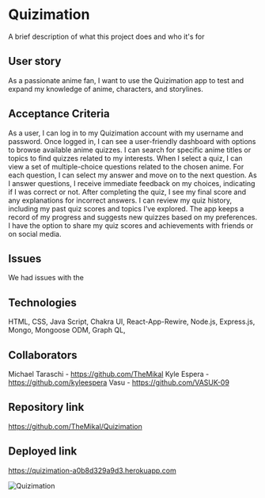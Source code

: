 # Quizimation
A brief description of what this project does and who it's for

## User story 

As a passionate anime fan, I want to use the Quizimation app to test and expand my knowledge of anime, characters, and storylines.

## Acceptance Criteria

As a user, I can log in to my Quizimation account with my username and password.
Once logged in, I can see a user-friendly dashboard with options to browse available anime quizzes.
I can search for specific anime titles or topics to find quizzes related to my interests.
When I select a quiz, I can view a set of multiple-choice questions related to the chosen anime.
For each question, I can select my answer and move on to the next question.
As I answer questions, I receive immediate feedback on my choices, indicating if I was correct or not.
After completing the quiz, I see my final score and any explanations for incorrect answers.
I can review my quiz history, including my past quiz scores and topics I've explored.
The app keeps a record of my progress and suggests new quizzes based on my preferences.
I have the option to share my quiz scores and achievements with friends or on social media.

## Issues
We had issues with the

## Technologies 
HTML, CSS, Java Script, Chakra UI, React-App-Rewire, Node.js, Express.js, Mongo, Mongoose ODM, Graph QL, 

## Collaborators 
Michael Taraschi - https://github.com/TheMikal
Kyle Espera - https://github.com/kyleespera
Vasu - https://github.com/VASUK-09

## Repository link 
https://github.com/TheMikal/Quizimation

## Deployed link 
https://quizimation-a0b8d329a9d3.herokuapp.com

![Quizimation](https://github.com/TheMikal/Quizimation/assets/131578548/4ab001ad-7eb9-4548-a521-92ddf18b7ffe)
